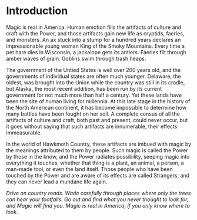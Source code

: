 # Introduction
Magic is real in America. Human emotion fills the artifacts of culture and craft with the Power, and those artifacts gain new life as cryptids, faeries, and monsters. An ax stuck into a stump for a hundred years declares an impressionable young woman King of the Smoky Mountains. Every time a pet hare dies in Wisconsin, a jackalope gets its antlers. Faeries flit through amber waves of grain. Goblins swim through trash heaps.

The government of the Untied States is well over 200 years old, and the governments of individual states are often much younger. Delaware, the oldest, was brought into the Union while the country was still in its cradle, but Alaska, the most recent addition, has been run by its current government for not much more than half a century. Yet these lands have been the site of human living for millennia. At this late stage in the history of the North American continent, it has become impossible to determine how many battles have been fought on her soil. A complete census of all the artifacts of culture and craft, both past and present, could never occur, but it goes without saying that such artifacts are innumerable, their effects immeasurable.

In the world of Hawkmoth Country, these artifacts are imbued with magic by the meanings attributed to them by people. Such magic is called the Power by those in the know, and the Power radiates possibility, seeping magic into everything it touches, whether that thing is a plant, an animal, a person, a man-made tool, or even the land itself. Those people who have been touched by the Power and are aware of its effects are called Strangers, and they can never lead a mundane life again.

*Drive on country roads. Wade carefully through places where only the trees can hear your footfalls. Go out and find what you never thought to look for, and Magic will find you. Magic is real in America, if you only know where to look.*
